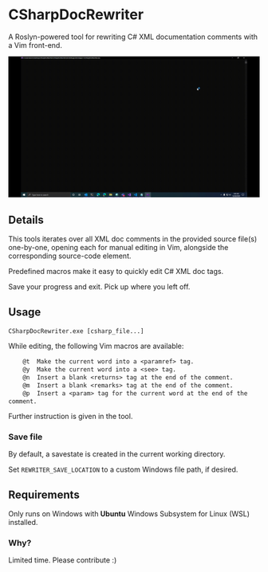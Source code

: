 # CSharpDocRewriter
A Roslyn-powered tool for rewriting C# XML documentation comments with a Vim front-end.

<p align="center">
  <img src="editing.gif" alt="Editing with CSharpDocRewriter">
</p>

## Details
This tools iterates over all XML doc comments in the provided source file(s) one-by-one,
opening each for manual editing in Vim, alongside the corresponding source-code element.

Predefined macros make it easy to quickly edit C# XML doc tags.

Save your progress and exit. Pick up where you left off.

## Usage

```
CSharpDocRewriter.exe [csharp_file...]
```

While editing, the following Vim macros are available:

```
    @t  Make the current word into a <paramref> tag.
    @y  Make the current word into a <see> tag.
    @n  Insert a blank <returns> tag at the end of the comment.
    @m  Insert a blank <remarks> tag at the end of the comment.
    @p  Insert a <param> tag for the current word at the end of the comment.
```

Further instruction is given in the tool.

### Save file
By default, a savestate is created in the current working directory.

Set `REWRITER_SAVE_LOCATION` to a custom Windows file path, if desired.

## Requirements
Only runs on Windows with **Ubuntu** Windows Subsystem for Linux (WSL) installed.

### Why?
Limited time. Please contribute :)
